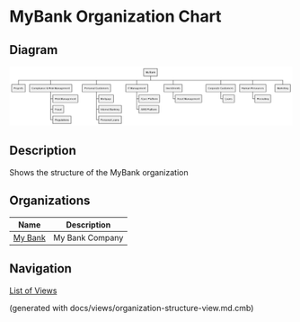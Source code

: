 # MyBank Organization Chart

## Diagram
![MyBank Organization Chart](../../mybank/organization/organization-structure-view.png)

## Description
Shows the structure of the MyBank organization

## Organizations
| Name | Description |
|---|---|
| [My Bank](../../mybank/organization/my-bank-organization.md) | My Bank Company |


## Navigation
[List of Views](../../views.md)

(generated with docs/views/organization-structure-view.md.cmb)
